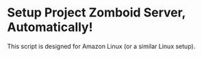 # Setup Project Zomboid Server, Automatically!

This script is designed for Amazon Linux (or a similar Linux setup).
